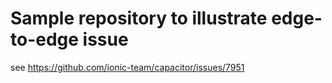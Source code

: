 # Sample repository to illustrate edge-to-edge issue

see https://github.com/ionic-team/capacitor/issues/7951
